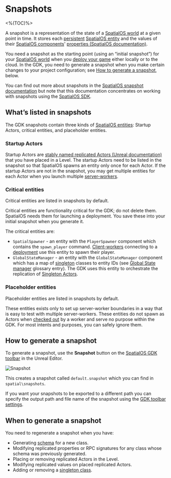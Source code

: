 # Snapshots

<%(TOC)%>

A snapshot is a representation of the state of a [SpatialOS world]({{urlRoot}}/content/glossary#spatialos-world) at a given point in time. It stores each [persistent]({{urlRoot}}/content/glossary##persistence) [SpatialOS entity]({{urlRoot}}/content/glossary##spatialos-entity) and the values of their [SpatialOS components]({{urlRoot}}/content/glossary#spatialos-component)' [properties (SpatialOS documentation)](https://docs.improbable.io/reference/latest/shared/glossary#property).

You need a snapshot as the starting point (using an “initial snapshot”) for your [SpatialOS world]({{urlRoot}}/content/glossary##spatialos-world) when you [deploy your game]({{urlRoot}}/content/glossary##deployment) either locally or to the cloud. In the GDK, you need to generate a snapshot when you make certain changes to your project configuration; see [How to generate a snapshot](#how-to-generate-a-snapshot), below.

You can find out more about snapshots in the [SpatialOS snapshot documentation](https://docs.improbable.io/reference/latest/shared/operate/snapshot) but note that this documentation concentrates on working with snapshots using the [SpatialOS SDK]({{urlRoot}}/content/glossary#spatialos-sdk).


## What’s listed in snapshots

The GDK snapshots contain three kinds of [SpatialOS entities]({{urlRoot}}/content/glossary#spatialos-entity): 
Startup Actors, critical entities, and placeholder entities.

### Startup Actors

Startup Actors are [stably named replicated Actors (Unreal documentation)](https://docs.unrealengine.com/en-US/Gameplay/Networking/Actors/Properties/ObjectReferences) that you have placed in a Level. The startup Actors need to be listed in the snapshot so that SpatialOS spawns an entity only once for each Actor. If the startup Actors are not in the snapshot, you may get multiple entities for each Actor when you launch multiple [server-workers]({{urlRoot}}/content/glossary#workers). 

### Critical entities

Critical entities are listed in snapshots by default.

Critical entities are functionality critical for the GDK; do not delete them. SpatialOS needs them for launching a deployment. You save these into your initial snapshot when you generate it. 

The critical entities are:

* `SpatialSpawner` - an entity with the `PlayerSpawner` component which contains the `spawn_player` command. [Client-workers]({{urlRoot}}/content/glossary#workers) connecting to a [deployment]({{urlRoot}}/content/glossary#deployment) use this entity to spawn their player.
* `GlobalStateManager` - an entity with the `GlobalStateManager` component which has a map of [singleton]({{urlRoot}}/content/singleton-actors.md) classes to entity IDs (see [Global State manager]({{urlRoot}}/content/glossary#global-state-manager) glossary entry). The GDK uses this entity to orchestrate the replication of [Singleton Actors]({{urlRoot}}/content/singleton-actors.md).

### Placeholder entities
Placeholder entities are listed in snapshots by default.

These entities exists only to set up server-worker boundaries in a way that is easy to test with multiple server-workers. These entities do not spawn as Actors when [checked out]({{urlRoot}}/content/glossary#check-out) by a worker and serve no purpose within the GDK. For most intents and purposes, you can safely ignore them.

## How to generate a snapshot

To generate a snapshot, use the **Snapshot** button on the [SpatialOS GDK toolbar]({{urlRoot}}/content/toolbars.md) in the Unreal Editor.

 ![Snapshot]({{assetRoot}}assets/screen-grabs/snapshot.png)

This creates a snapshot called `default.snapshot` which you can find in `spatial\snapshots`.

If you want your snapshots to be exported to a different path you can specify the output path and file name of the snapshot using the [GDK toolbar settings]({{urlRoot}}/content/toolbars.md).

## When to generate a snapshot
You need to regenerate a snapshot when you have:

* Generating [schema]({{urlRoot}}/content/schema) for a new class.
* Modifying replicated properties or RPC signatures for any class whose schema was previously generated.
* Placing or removing replicated Actors in the Level.
* Modifying replicated values on placed replicated Actors.
* Adding or removing a [singleton class]({{urlRoot}}/content/singleton-actors).

